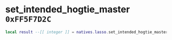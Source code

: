 # set_intended_hogtie_master `0xFF5F7D2C`

```lua
local result --[[ integer ]] = natives.lasso.set_intended_hogtie_master(_unk0 --[[ integer ]], _unk1 --[[ integer ]])
```